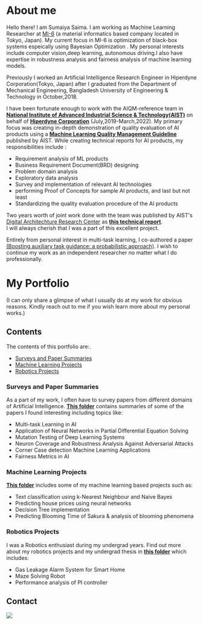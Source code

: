# About me
Hello there! I am Sumaiya Saima. I am working as Machine Learning Researcher at [MI-6](https://mi-6.co.jp/) (a material informatics based company located in Tokyo, Japan). My current focus in MI-6 is optimization of black-box systems espeically using Bayesian Optimization . My personal interests include computer vision,deep learning, autonomous driving.I also have expertise in robustness analysis and fairness analysis of machine learning models.



Previously I worked an Artificial Intelligence Research Engineer in Hiperdyne Corporation(Tokyo, Japan) after I graduated from the Department of Mechanical Engineering, Bangladesh University of Engineering & Technology in October,2018. 

I have been fortunate enough to work with the AIQM-reference team in **[National Institute of Advanced Industrial Science & Technology(AIST)](https://www.aist.go.jp/index_en.html)** on behalf of **[Hiperdyne Corporation](https://hiperdyne.com/)** (July,2019-March,2022). My primary focus was creating in-depth demonstration of quality evaluation of AI products using a **[Machine Learning Quality Management Guideline](https://www.digiarc.aist.go.jp/en/publication/aiqm/)** published by AIST. While creating technical reports for AI products, my responsibilities include :
 
- Requirement analysis of ML products
- Business Requirement Document(BRD) designing
- Problem domain analysis
- Exploratory data analysis
- Survey and implementation of relevant AI technologies
- performing Proof of Concepts for sample AI products, and last but not least
- Standardizing the quality evaluation procedure of the AI products

Two years worth of joint work done with the team was published by AIST's [Digital Architechture Research Center](https://www.digiarc.aist.go.jp/en/publication/aiqm/referenceguide.html) as **[this technical report](https://www.digiarc.aist.go.jp/publication/aiqm/aiqm-referenceguide-v1.4-en.pdf)**. <br> I will always cherish that I was a part of this excellent project.

Entirely from personal interest in multi-task learning, I co-authored a paper [(Boosting auxiliary task guidance: a probabilistic approach)](https://ijai.iaescore.com/index.php/IJAI/article/view/21444). I wish to continue my work as an independent researcher no matter what I do professionally.


# My Portfolio
(I can only share a glimpse of what I usually do at my work for obvious reasons. Kindly reach out to me if you wish learn more about my personal works.)
## Contents

The contents of this portfolio are:.

- [Surveys and Paper Summaries](#surveys-and-paper-summaries)
- [Machine Learning Projects](#machine-learning-projects)
- [Robotics Projects](#robotics-projects)

### Surveys and Paper Summaries

As a part of my work, I often have to survey papers from different domains of Artificial Intelligence. **[This folder](https://github.com/SumaiyaSaima05/Portfolio-Contents/tree/master/Literature%20reviews)** contains summaries of some of the papers I found interesting including topics like:
- Multi-task Learning in AI
- Application of Neural Networks in Partial Differential Equation Solving
- Mutation Testing of Deep Learning Systems
- Neuron Coverage and Robustness Analysis Against Adversarial Attacks
- Corner Case detection Machine Learning Applications
- Fairness Metrics in AI 

### Machine Learning Projects

**[This folder](https://github.com/SumaiyaSaima05/Portfolio/tree/master/ML%20projects)** includes some of my machine learning based projects such as:
- Text classification using k-Nearest Neighbour and Naive Bayes
- Predicting house prices using neural networks
- Decision Tree implementation 
- Predicting Blooming Time of Sakura & analysis of blooming phenomena

### Robotics Projects

I was a Robotics enthusiast during my undergrad years. Find out more about my robotics projects and my undergrad thesis in **[this folder](https://github.com/SumaiyaSaima05/Portfolio-Contents/tree/master/Undergrad%20works)** which includes:
- Gas Leakage Alarm System for Smart Home
- Maze Solving Robot
- Performance analysis of PI controller


## Contact
<a href="https://www.linkedin.com/in/sumaiyasaima/"><img src="https://img.shields.io/badge/LinkedIn-0077B5?style=for-the-badge&logo=linkedin&logoColor=white" /></a>
